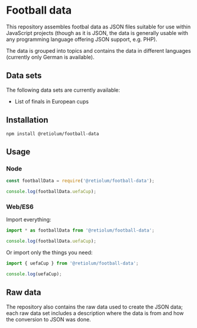 # Football data

This repository assembles footbal data as JSON files suitable for use within JavaScript projects (though as it is JSON, the data is generally usable with any programming language offering JSON support, e.g. PHP).

The data is grouped into topics and contains the data in different languages (currently only German is available).


## Data sets

The following data sets are currently available:

- List of finals in European cups


## Installation

`npm install @retiolum/football-data`


## Usage


### Node

```javascript
const footballData = require('@retiolum/football-data');

console.log(footballData.uefaCup);
```


### Web/ES6

Import everything:

```javascript
import * as footballData from '@retiolum/football-data';

console.log(footballData.uefaCup);
```

Or import only the things you need:

```javascript
import { uefaCup } from '@retiolum/football-data';

console.log(uefaCup);
```


## Raw data

The repository also contains the raw data used to create the JSON data; each raw data set includes a description where the data is from and how the conversion to JSON was done.
